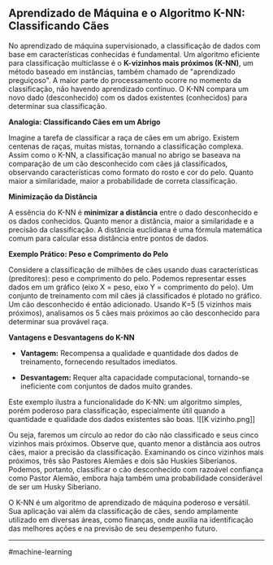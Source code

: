 
## Aprendizado de Máquina e o Algoritmo K-NN: Classificando Cães

No aprendizado de máquina supervisionado, a classificação de dados com base em características conhecidas é fundamental. Um algoritmo eficiente para classificação multiclasse é o **K-vizinhos mais próximos (K-NN)**, um método baseado em instâncias, também chamado de "aprendizado preguiçoso". A maior parte do processamento ocorre no momento da classificação, não havendo aprendizado contínuo. O K-NN compara um novo dado (desconhecido) com os dados existentes (conhecidos) para determinar sua classificação.

**Analogia: Classificando Cães em um Abrigo**

Imagine a tarefa de classificar a raça de cães em um abrigo. Existem centenas de raças, muitas mistas, tornando a classificação complexa. Assim como o K-NN, a classificação manual no abrigo se baseava na comparação de um cão desconhecido com cães já classificados, observando características como formato do rosto e cor do pelo. Quanto maior a similaridade, maior a probabilidade de correta classificação.

**Minimização da Distância**

A essência do K-NN é **minimizar a distância** entre o dado desconhecido e os dados conhecidos. Quanto menor a distância, maior a similaridade e a precisão da classificação. A distância euclidiana é uma fórmula matemática comum para calcular essa distância entre pontos de dados.

**Exemplo Prático: Peso e Comprimento do Pelo**

Considere a classificação de milhões de cães usando duas características (preditores): peso e comprimento do pelo. Podemos representar esses dados em um gráfico (eixo X = peso, eixo Y = comprimento do pelo). Um conjunto de treinamento com mil cães já classificados é plotado no gráfico. Um cão desconhecido é então adicionado. Usando K=5 (5 vizinhos mais próximos), analisamos os 5 cães mais próximos ao cão desconhecido para determinar sua provável raça.

**Vantagens e Desvantagens do K-NN**

- **Vantagem:** Recompensa a qualidade e quantidade dos dados de treinamento, fornecendo resultados imediatos.
    
- **Desvantagem:** Requer alta capacidade computacional, tornando-se ineficiente com conjuntos de dados muito grandes.
    

Este exemplo ilustra a funcionalidade do K-NN: um algoritmo simples, porém poderoso para classificação, especialmente útil quando a quantidade e qualidade dos dados existentes são boas.
![[K vizinho.png]]

Ou seja, faremos um círculo ao redor do cão não classificado e seus cinco vizinhos mais próximos. Observe que, quanto menor a distância aos outros cães, maior a precisão da classificação. Examinando os cinco vizinhos mais próximos, três são Pastores Alemães e dois são Huskies Siberianos. Podemos, portanto, classificar o cão desconhecido com razoável confiança como Pastor Alemão, embora haja também uma probabilidade considerável de ser um Husky Siberiano.

O K-NN é um algoritmo de aprendizado de máquina poderoso e versátil. Sua aplicação vai além da classificação de cães, sendo amplamente utilizado em diversas áreas, como finanças, onde auxilia na identificação das melhores ações e na previsão de seu desempenho futuro.

---
#machine-learning 